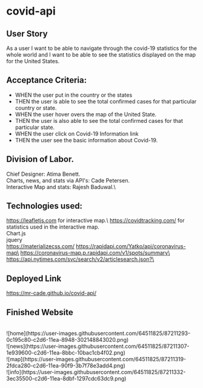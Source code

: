 # covid-api
## User Story
As a user I want to be able to navigate through the covid-19 statistics for the whole world and I want to be 
able to see the statistics displayed on the map for the United States.

## Acceptance Criteria:
- WHEN the user put in the country or the states
- THEN the user is able to see the total confirmed cases for that particular country or state.
- WHEN the user hover overs the map of the United State.
- THEN the user is also able to see the total confirmed cases for that particular state.
- WHEN the user click on Covid-19 Information link
- THEN the user see the basic information about Covid-19.
 
 ## Division of Labor.
 Chief Designer: Atima Benett.\
 Charts, news, and stats via API's: Cade Petersen.\
 Interactive Map and stats: Rajesh Baduwal.\
 
## Technologies used:
https://leafletjs.com for interactive map.\ 
https://covidtracking.com/ for statistics used in the interactive map.\
Chart.js\
jquery\
https://materializecss.com/
https://rapidapi.com/Yatko/api/coronavirus-map\
https://coronavirus-map.p.rapidapi.com/v1/spots/summary\
https://api.nytimes.com/svc/search/v2/articlesearch.json?\

## Deployed Link
https://mr-cade.github.io/covid-api/

## Finished Website
<br>
![home](https://user-images.githubusercontent.com/64511825/87211293-0c195c80-c2d6-11ea-8948-302148843020.png)
<br>
![news](https://user-images.githubusercontent.com/64511825/87211307-1e939600-c2d6-11ea-8bbc-10bac1cb4f02.png)
<br>
![map](https://user-images.githubusercontent.com/64511825/87211319-2fdca280-c2d6-11ea-90f9-3b7f78e3add4.png)
<br>
![info](https://user-images.githubusercontent.com/64511825/87211332-3ec35500-c2d6-11ea-8dbf-1297cdc63dc9.png)
